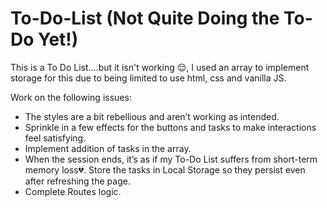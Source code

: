 # To-Do-List (Not Quite Doing the To-Do Yet!)

This is a To Do List....but it isn't working 😌, I used an array to implement storage for this due to being limited to use html, css and vanilla JS.

Work on the following issues:
- The styles are a bit rebellious and aren’t working as intended.
- Sprinkle in a few effects for the buttons and tasks to make interactions feel satisfying.
- Implement addition of tasks in the array.
- When the session ends, it’s as if my To-Do List suffers from short-term memory loss💔. Store the tasks in Local Storage so they persist even after refreshing the page.
- Complete Routes logic.
